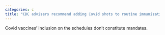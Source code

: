 ```yaml
---
categories: c
title: "CDC advisers recommend adding Covid shots to routine immunization schedules for kids adults"
---
```

Covid vaccines’ inclusion on the schedules don’t constitute mandates.